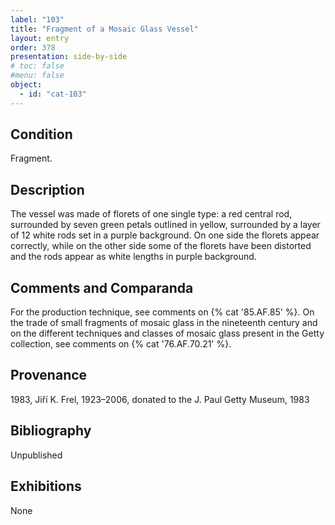```yaml
---
label: "103"
title: "Fragment of a Mosaic Glass Vessel"
layout: entry
order: 378
presentation: side-by-side
# toc: false
#menu: false 
object:
  - id: "cat-103"
---
```


## Condition

Fragment.

## Description

The vessel was made of florets of one single type: a red central rod, surrounded by seven green petals outlined in yellow, surrounded by a layer of 12 white rods set in a purple background. On one side the florets appear correctly, while on the other side some of the florets have been distorted and the rods appear as white lengths in purple background.

## Comments and Comparanda

For the production technique, see comments on {% cat '85.AF.85' %}. On the trade of small fragments of mosaic glass in the nineteenth century and on the different techniques and classes of mosaic glass present in the Getty collection, see comments on {% cat '76.AF.70.21' %}.

## Provenance

1983, Jiří K. Frel, 1923–2006, donated to the J. Paul Getty Museum, 1983

## Bibliography

Unpublished

## Exhibitions

None
